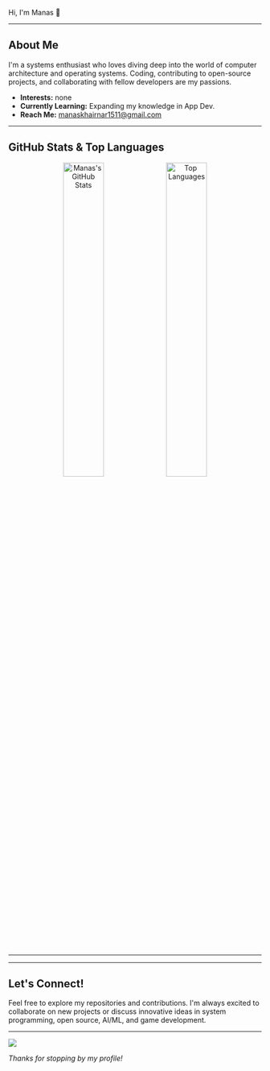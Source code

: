 Hi, I'm Manas 👋

---

## About Me

I'm a systems enthusiast who loves diving deep into the world of computer architecture and operating systems. Coding, contributing to open-source projects, and collaborating with fellow developers are my passions.

-   **Interests:** none
-   **Currently Learning:** Expanding my knowledge in App Dev.
-   **Reach Me:** [manaskhairnar1511@gmail.com](mailto:manaskhairnar1511@gmail.com)

---

## GitHub Stats & Top Languages

<p align="center">
    <img src="https://github-readme-stats.vercel.app/api?username=manas1511200&show_icons=true&theme=tokyonight&hide_border=true" alt="Manas's GitHub Stats" width="40%" />
    <img src="https://github-readme-stats.vercel.app/api/top-langs/?username=manas1511200&layout=compact&theme=tokyonight&hide_border=true" alt="Top Languages" width="40%" />
</p>

---


---

## Let's Connect!

Feel free to explore my repositories and contributions. I'm always excited to collaborate on new projects or discuss innovative ideas in system programming, open source, AI/ML, and game development.

---
![](https://komarev.com/ghpvc/?username=manas1511200)

*Thanks for stopping by my profile!*
